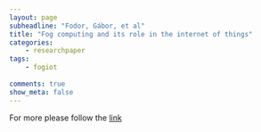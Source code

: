 ```yaml
---
layout: page
subheadline: "Fodor, Gábor, et al"
title: "Fog computing and its role in the internet of things"
categories:
    - researchpaper  
tags:
    - fogiot
      
comments: true
show_meta: false
---
```




For more please follow the [link](http://dl.acm.org/citation.cfm?id=2342513)